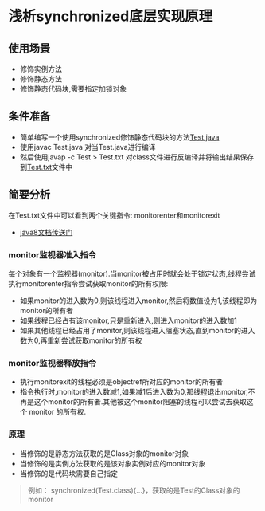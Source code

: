 # 浅析synchronized底层实现原理

## 使用场景
* 修饰实例方法
* 修饰静态方法
* 修饰静态代码块,需要指定加锁对象

## 条件准备
* 简单编写一个使用synchronized修饰静态代码块的方法[Test.java](https://github.com/kvenLin/JDK-Source/blob/master/Test/Synchronized/Test.java)
* 使用javac Test.java 对当Test.java进行编译
* 然后使用javap -c Test > Test.txt 对class文件进行反编译并将输出结果保存到[Test.txt](https://github.com/kvenLin/JDK-Source/blob/master/Test/Synchronized/Test.txt)文件中

## 简要分析
在Test.txt文件中可以看到两个关键指令: monitorenter和monitorexit
* [java8文档传送门](http://docs.oracle.com/javase/8/docs/)
### monitor监视器准入指令
每个对象有一个监视器(monitor).当monitor被占用时就会处于锁定状态,线程尝试执行monitorenter指令尝试获取monitor的所有权限:
* 如果monitor的进入数为0,则该线程进入monitor,然后将数值设为1,该线程即为monitor的所有者
* 如果线程已经占有该monitor,只是重新进入,则进入monitor的进入数加1
* 如果其他线程已经占用了monitor,则该线程进入阻塞状态,直到monitor的进入数为0,再重新尝试获取monitor的所有权

### monitor监视器释放指令
* 执行monitorexit的线程必须是objectref所对应的monitor的所有者
* 指令执行时,monitor的进入数减1,如果减1后进入数为0,那线程退出monitor,不再是这个monitor的所有者.其他被这个monitor阻塞的线程可以尝试去获取这个 monitor 的所有权.

### 原理
* 当修饰的是静态方法获取的是Class对象的monitor对象
* 当修饰的是实例方法获取的是该对象实例对应的monitor对象
* 当修饰的是代码块需要自己指定
> 例如： synchronized(Test.class){...}，获取的是Test的Class对象的monitor